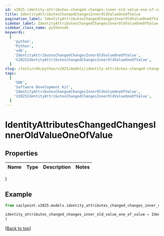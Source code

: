 ```yaml
---
id: v2025-identity-attributes-changed-changes-inner-old-value-one-of-value
title: IdentityAttributesChangedChangesInnerOldValueOneOfValue
pagination_label: IdentityAttributesChangedChangesInnerOldValueOneOfValue
sidebar_label: IdentityAttributesChangedChangesInnerOldValueOneOfValue
sidebar_class_name: pythonsdk
keywords:
  [
    'python',
    'Python',
    'sdk',
    'IdentityAttributesChangedChangesInnerOldValueOneOfValue',
    'V2025IdentityAttributesChangedChangesInnerOldValueOneOfValue',
  ]
slug: /tools/sdk/python/v2025/models/identity-attributes-changed-changes-inner-old-value-one-of-value
tags:
  [
    'SDK',
    'Software Development Kit',
    'IdentityAttributesChangedChangesInnerOldValueOneOfValue',
    'V2025IdentityAttributesChangedChangesInnerOldValueOneOfValue',
  ]
---
```


# IdentityAttributesChangedChangesInnerOldValueOneOfValue

## Properties

| Name | Type | Description | Notes |
| ---- | ---- | ----------- | ----- |

}

## Example

```python
from sailpoint.v2025.models.identity_attributes_changed_changes_inner_old_value_one_of_value import IdentityAttributesChangedChangesInnerOldValueOneOfValue

identity_attributes_changed_changes_inner_old_value_one_of_value = IdentityAttributesChangedChangesInnerOldValueOneOfValue(
)

```

[[Back to top]](#)
